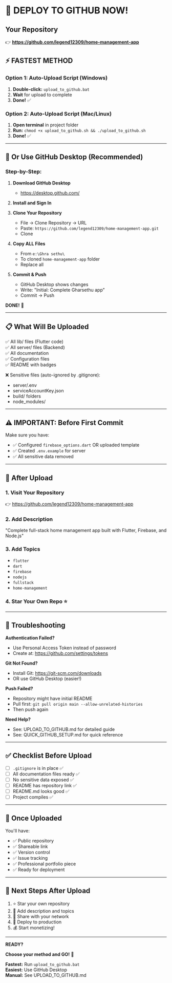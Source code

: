 # 🚀 DEPLOY TO GITHUB NOW!

## Your Repository
👉 **https://github.com/legend12309/home-management-app**

## ⚡ FASTEST METHOD

### Option 1: Auto-Upload Script (Windows)

1. **Double-click:** `upload_to_github.bat`
2. **Wait** for upload to complete
3. **Done!** ✅

### Option 2: Auto-Upload Script (Mac/Linux)

1. **Open terminal** in project folder
2. **Run:** `chmod +x upload_to_github.sh && ./upload_to_github.sh`
3. **Done!** ✅

---

## 🎯 Or Use GitHub Desktop (Recommended)

### Step-by-Step:

1. **Download GitHub Desktop**
   - https://desktop.github.com/
   
2. **Install and Sign In**

3. **Clone Your Repository**
   - File → Clone Repository → URL
   - Paste: `https://github.com/legend12309/home-management-app.git`
   - Clone

4. **Copy ALL Files**
   - From `e:\Ghra sethu\`
   - To cloned `home-management-app` folder
   - Replace all

5. **Commit & Push**
   - GitHub Desktop shows changes
   - Write: "Initial: Complete Gharsethu app"
   - Commit → Push

**DONE!** 🎉

---

## 📋 What Will Be Uploaded

✅ All lib/ files (Flutter code)  
✅ All server/ files (Backend)  
✅ All documentation  
✅ Configuration files  
✅ README with badges  

❌ Sensitive files (auto-ignored by .gitignore):
- server/.env
- serviceAccountKey.json
- build/ folders
- node_modules/

---

## ⚠️ IMPORTANT: Before First Commit

Make sure you have:
- ✅ Configured `firebase_options.dart` OR uploaded template
- ✅ Created `.env.example` for server
- ✅ All sensitive data removed

---

## 🎊 After Upload

### 1. Visit Your Repository
👉 https://github.com/legend12309/home-management-app

### 2. Add Description
"Complete full-stack home management app built with Flutter, Firebase, and Node.js"

### 3. Add Topics
- `flutter`
- `dart`
- `firebase`
- `nodejs`
- `fullstack`
- `home-management`

### 4. Star Your Own Repo ⭐

---

## 🐛 Troubleshooting

**Authentication Failed?**
- Use Personal Access Token instead of password
- Create at: https://github.com/settings/tokens

**Git Not Found?**
- Install Git: https://git-scm.com/downloads
- OR use GitHub Desktop (easier!)

**Push Failed?**
- Repository might have initial README
- Pull first: `git pull origin main --allow-unrelated-histories`
- Then push again

**Need Help?**
- See: UPLOAD_TO_GITHUB.md for detailed guide
- See: QUICK_GITHUB_SETUP.md for quick reference

---

## ✅ Checklist Before Upload

- [ ] `.gitignore` is in place ✅
- [ ] All documentation files ready ✅
- [ ] No sensitive data exposed ✅
- [ ] README has repository link ✅
- [ ] README.md looks good ✅
- [ ] Project compiles ✅

---

## 🎉 Once Uploaded

You'll have:
- ✅ Public repository
- ✅ Shareable link
- ✅ Version control
- ✅ Issue tracking
- ✅ Professional portfolio piece
- ✅ Ready for deployment

---

## 🚀 Next Steps After Upload

1. ⭐ Star your own repository
2. 📝 Add description and topics
3. 🔗 Share with your network
4. 🎯 Deploy to production
5. 💰 Start monetizing!

---

**READY?**

**Choose your method and GO!** 🚀

**Fastest:** Run `upload_to_github.bat`  
**Easiest:** Use GitHub Desktop  
**Manual:** See UPLOAD_TO_GITHUB.md

